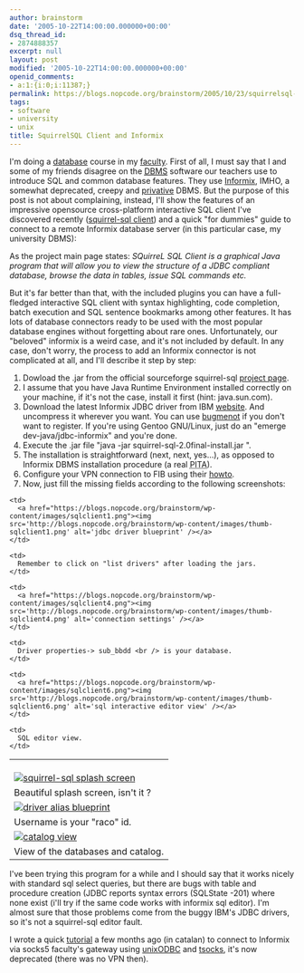 ```yaml
---
author: brainstorm
date: '2005-10-22T14:00:00.000000+00:00'
dsq_thread_id:
- 2874888357
excerpt: null
layout: post
modified: '2005-10-22T14:00:00.000000+00:00'
openid_comments:
- a:1:{i:0;i:11387;}
permalink: https://blogs.nopcode.org/brainstorm/2005/10/23/squirrelsql-client-and-informix/
tags:
- software
- university
- unix
title: SquirrelSQL Client and Informix
---
```


I'm doing a [database][1] course in my [faculty][2]. First of all, I must say that I and some of my friends disagree on the <acronym title="DataBase Management System"><a href="https://en.wikipedia.org/wiki/DBMS">DBMS</a></acronym> software our teachers use to introduce SQL and common database features. They use [Informix][3], IMHO, a somewhat deprecated, creepy and [privative][4] DBMS. But the purpose of this post is not about complaining, instead, I'll show the features of an impressive opensource cross-platform interactive SQL client I've discovered recently ([squirrel-sql client][5]) and a quick "for dummies" guide to connect to a remote Informix database server (in this particular case, my university DBMS):

As the project main page states: <cite>SQuirreL SQL Client is a graphical Java program that will allow you to view the structure of a JDBC compliant database, browse the data in tables, issue SQL commands etc.</cite>

But it's far better than that, with the included plugins you can have a full-fledged interactive SQL client with syntax highlighting, code completion, batch execution and SQL sentence bookmarks among other features. It has lots of database connectors ready to be used with the most popular database engines without forgetting about rare ones. Unfortunately, our "beloved" informix is a weird case, and it's not included by default. In any case, don't worry, the process to add an Informix connector is not complicated at all, and I'll describe it step by step:  
<!--more-->

1.  Dowload the .jar from the official sourceforge squirrel-sql [project page][5].
2.  I assume that you have Java Runtime Environment installed correctly on your machine, if it's not the case, install it first (hint: java.sun.com).
3.  Download the latest Informix JDBC driver from IBM [website][6]. And uncompress it wherever you want. You can use [bugmenot][7] if you don't want to register. If you're using Gentoo GNU/Linux, just do an "emerge dev-java/jdbc-informix" and you're done.
4.  Execute the .jar file "java -jar squirrel-sql-2.0final-install.jar ".
5.  The installation is straightforward (next, next, yes...), as opposed to Informix DBMS installation procedure (a real <acronym title="Pain In The *ss">PITA</acronym>).
6.  Configure your VPN connection to FIB using their [howto][8].
7.  Now, just fill the missing fields according to the following screenshots:

<table align="center" cellpadding="8">
  <tr>
    <td>
      <a href="https://blogs.nopcode.org/brainstorm/wp-content/images/sqlclient_splash.png"><br /> <img src='http://blogs.nopcode.org/brainstorm/wp-content/images/thumb-sqlclient_splash.png' alt='squirrel-sql splash screen' /></a>
    </td>
    
    <td>
      <a href="https://blogs.nopcode.org/brainstorm/wp-content/images/sqlclient1.png"><img src='http://blogs.nopcode.org/brainstorm/wp-content/images/thumb-sqlclient1.png' alt='jdbc driver blueprint' /></a>
    </td>
  </tr>
  
  <tr>
    <td>
      Beautiful splash screen, isn't it ?
    </td>
    
    <td>
      Remember to click on "list drivers" after loading the jars.
    </td>
  </tr>
  
  <tr>
    <td>
      <a href="https://blogs.nopcode.org/brainstorm/wp-content/images/sqlclient2.png"><img src='http://blogs.nopcode.org/brainstorm/wp-content/images/thumb-sqlclient2.png' alt='driver alias blueprint' /></a>
    </td>
    
    <td>
      <a href="https://blogs.nopcode.org/brainstorm/wp-content/images/sqlclient4.png"><img src='http://blogs.nopcode.org/brainstorm/wp-content/images/thumb-sqlclient4.png' alt='connection settings' /></a>
    </td>
  </tr>
  
  <tr>
    <td>
      Username is your "raco" id.
    </td>
    
    <td>
      Driver properties-> sub_bbdd <br /> is your database.
    </td>
  </tr>
  
  <tr>
    <td>
      <a href="https://blogs.nopcode.org/brainstorm/wp-content/images/sqlclient5.png"><img src='http://blogs.nopcode.org/brainstorm/wp-content/images/thumb-sqlclient5.png' alt='catalog view' /></a>
    </td>
    
    <td>
      <a href="https://blogs.nopcode.org/brainstorm/wp-content/images/sqlclient6.png"><img src='http://blogs.nopcode.org/brainstorm/wp-content/images/thumb-sqlclient6.png' alt='sql interactive editor view' /></a>
    </td>
  </tr>
  
  <tr>
    <td>
      View of the databases and catalog.
    </td>
    
    <td>
      SQL editor view.
    </td>
  </tr>
</table>

I've been trying this program for a while and I should say that it works nicely with standard sql select queries, but there are bugs with table and procedure creation (JDBC reports syntax errors (SQLState -201) where none exist (i'll try if the same code works with informix sql editor). I'm almost sure that those problems come from the buggy IBM's JDBC drivers, so it's not a squirrel-sql editor fault.

I wrote a quick [tutorial][9] a few months ago (in catalan) to connect to Informix via socks5 faculty's gateway using [unixODBC][10] and [tsocks][11], it's now deprecated (there was no VPN then).

 [1]: https://www.fib.upc.es/ca/Estudis/Assignatures/BD.html
 [2]: https://www.fib.upc.es
 [3]: https://www-306.ibm.com/software/data/informix/
 [4]: https://es.wikipedia.org/wiki/Software_privativo
 [5]: https://squirrel-sql.sourceforge.net/
 [6]: https://www14.software.ibm.com/webapp/download/search.jsp?go=y&rs=ifxjdbc
 [7]: https://www.bugmenot.com/
 [8]: https://raco.fib.upc.es/vpn
 [9]: https://www-pagines.fib.upc.es/%7Ebd/casaLinux.html
 [10]: https://www.unixodbc.org/
 [11]: https://tsocks.sourceforge.net/